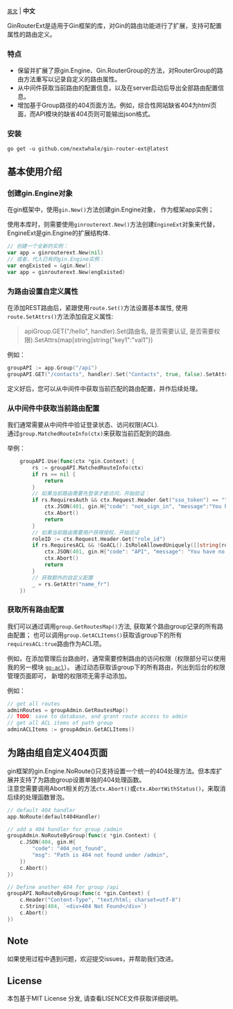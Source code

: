 [`英文`](README.md) | **中文** 

GinRouterExt是适用于Gin框架的库，对Gin的路由功能进行了扩展，支持可配置属性的路由定义。
### 特点
- 保留并扩展了原gin.Engine、Gin.RouterGroup的方法，对RouterGroup的路由方法重写以记录自定义的路由属性。
- 从中间件获取当前路由的配置信息，以及在server启动后导出全部路由配置信息。
- 增加基于Group路径的404页面方法。例如，综合性网站缺省404为html页面，而API模块的缺省404页则可能输出json格式。

### 安装

```
go get -u github.com/nextwhale/gin-router-ext@latest
```

## 基本使用介绍

### 创建gin.Engine对象
在gin框架中，使用`gin.New()`方法创建gin.Engine对象， 作为框架app实例；

使用本库时，则需要使用`ginrouterext.New()`方法创建`EngineExt`对象来代替，EngineExt是gin.Engine的扩展结构体.

```go
// 创建一个全新的实例：
var app = ginrouterext.New(nil)
// 或者，代入已有的gin.Engine实例：
var engExisted = &gin.New()
var app = ginrouterext.New(engExisted)
```

### 为路由设置自定义属性
在添加REST路由后，紧跟使用`route.Set()`方法设置基本属性, 使用`route.SetAttrs()`方法添加自定义属性:
> apiGroup.GET("/hello", handler).Set(路由名, 是否需要认证, 是否需要权限).SetAttrs(map[string]string{"key1":"val1"})

例如：
```go
groupAPI := app.Group("/api")
groupAPI.GET("/contacts", handler).Set("Contacts", true, false).SetAttrs(map[string]string{"name_fr":"Obtenir un contact","sitemap":"0"}) 
```

定义好后，您可以从中间件中获取当前匹配的路由配置，并作后续处理。


### 从中间件中获取当前路由配置

我们通常需要从中间件中验证登录状态、访问权限(ACL).  
通过`group.MatchedRouteInfo(ctx)`来获取当前匹配到的路由.  

举例：
```go
	groupAPI.Use(func(ctx *gin.Context) {
		rs := groupAPI.MatchedRouteInfo(ctx)
		if rs == nil {
			return
		}
		// 如果当前路由需要先登录才能访问，开始验证：
		if rs.RequiresAuth && ctx.Request.Header.Get("sso_token") == "" {
			ctx.JSON(401, gin.H{"code": "not_sign_in", "message":"You haven't sign in."})
			ctx.Abort()
			return
		}
		// 如果当前路由需要用户获得授权，开始验证
		roleID := ctx.Request.Header.Get("role_id")
		if rs.RequiresACL && !GoACL().IsRoleAllowedUniquely([]string{roleID}, ctx.FullPath()) {
			ctx.JSON(401, gin.H{"code": "API", "message": "You have no access to visit this path"})
			ctx.Abort()
			return
		}
		// 获取额外的自定义配置
		_ = rs.GetAttr("name_fr")
	})
```	

### 获取所有路由配置
我们可以通过调用`group.GetRoutesMap()`方法, 获取某个路由group记录的所有路由配置；
也可以调用`group.GetACLItems()`获取该group下的所有`requiresACL:true`路由作为ACL项。 

例如，在添加管理后台路由时，通常需要控制路由的访问权限（权限部分可以使用我的另一模块 [`go-acl`](https://github.com/nextwhale/go-acl/)）。 通过动态获取该group下的所有路由，列出到后台的权限管理页面即可， 新增的权限项无需手动添加。

例如：
```go
// get all routes
adminRoutes = groupAdmin.GetRoutesMap()
// TODO: save to database, and grant route access to admin
// get all ACL items of path group
adminACLItems := groupAdmin.GetACLItems()
```

## 为路由组自定义404页面
gin框架的gin.Engine.NoRoute()只支持设置一个统一的404处理方法。但本库扩展并支持了为路由group设置单独的404处理函数。  
注意您需要调用Abort相关的方法`ctx.Abort()`或`ctx.AbortWithStatus()`，来取消后续的处理函数冒泡。

```go
// default 404 handler
app.NoRoute(default404Handler)

// add a 404 handler for group /admin
groupAdmin.NoRouteByGroup(func(c *gin.Context) {
	c.JSON(404, gin.H{
		"code": "404_not_found",
		"msg": "Path is 404 not found under /admin",
	})
	c.Abort()
})

// Define another 404 for group /api
groupAPI.NoRouteByGroup(func(c *gin.Context) {
	c.Header("Content-Type", "text/html; charset=utf-8")
	c.String(404, `<div>404 Not Found</div>`)
	c.Abort()
})
```

## Note
如果使用过程中遇到问题，欢迎提交issues，并帮助我们改进。

## License
本包基于MIT License 分发, 请查看LISENCE文件获取详细说明。
